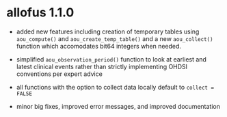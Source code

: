 # allofus 1.1.0

* added new features including creation of temporary tables using `aou_compute()` and `aou_create_temp_table()` and
a new `aou_collect()` function which accomodates bit64 integers when needed.

* simplified `aou_observation_period()` function to look at earliest and 
latest clinical events rather than strictly implementing OHDSI conventions per
expert advice

* all functions with the option to collect data locally default to `collect = FALSE`

* minor big fixes, improved error messages, and improved documentation
